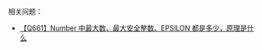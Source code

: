 相关问题：

+ [【Q661】Number 中最大数、最大安全整数、EPSILON 都是多少，原理是什么](https://github.com/shfshanyue/Daily-Question/issues/679)
